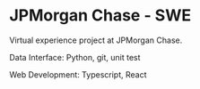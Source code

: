 # JPMorgan Chase - SWE
Virtual experience project at JPMorgan Chase.

Data Interface: Python, git, unit test

Web Development: Typescript, React


